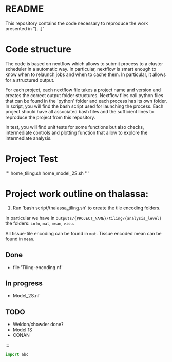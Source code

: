 # README

This repository contains the code necessary to reproduce the work presented in "[...]"

# Code structure

The code is based on nextflow which allows to submit process to a cluster scheduler in a automatic way. In particular, nextflow is smart enough to know when to relaunch jobs and when to cache them. In particular, it allows for a structured output. 

For each project, each nextflow file takes a project name and version and creates the correct output folder structures. 
Nextflow files call python files that can be found in the 'python' folder and each process has its own folder. In script, you will find the bash script used for launching the process. Each project should have all associated bash files and the sufficient lines to reproduce the project from this repository.

In test, you will find unit tests for some functions but also checks, intermediate controls and plotting function that allow to explore the intermediate analysis.

# Project Test
'''
home_tiling.sh
home_model_2S.sh
'''
# Project work outline on thalassa:
 1) Run 'bash script/thalassa_tiling.sh' to create the tile encoding folders.

 In particular we have in `outputs/{PROJECT_NAME}/tiling/{analysis_level}` the folders: `info`, `mat`, `mean`, `visu`.

 All tissue-tile encoding can be found in `mat`. 
 Tissue encoded mean can be found in `mean`.

## Done
- file 'Tiling-encoding.nf'

## In progress
- Model_2S.nf

## TODO
- Weldon/chowder done?
- Model 1S
- CONAN

:::

```python
import abc
```